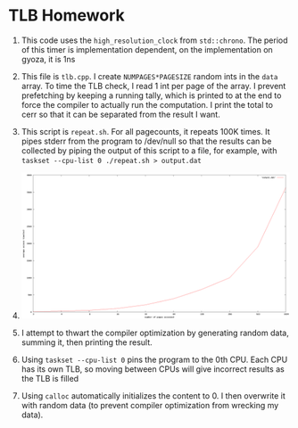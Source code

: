 # TLB Homework

1. This code uses the `high_resolution_clock` from `std::chrono`. The period of this timer is implementation dependent, on the implementation on gyoza, it is 1ns
2. This file is `tlb.cpp`.
I create `NUMPAGES*PAGESIZE` random ints in the `data` array. To time the TLB check, I read 1 int per page of the array. I prevent prefetching by keeping a running tally, which is printed to at the end to force the compiler to actually run the computation. I print the total to cerr so that it can be separated from the result I want.

3. This script is `repeat.sh`. For all pagecounts, it repeats 100K times. It pipes stderr from the program to /dev/null so that the results can be collected by piping the output of this script to a file, for example, with `taskset --cpu-list 0 ./repeat.sh > output.dat`

4. ![Graph with no clear results](https://raw.githubusercontent.com/jon-takagi/tlb/master/graph2.png)

5. I attempt to thwart the compiler optimization by generating random data, summing it, then printing the result.

6. Using `taskset --cpu-list 0` pins the program to the 0th CPU. Each CPU has its own TLB, so moving between CPUs will give incorrect results as the TLB is filled

7. Using `calloc` automatically initializes the content to 0. I then overwrite it with random data (to prevent compiler optimization from wrecking my data). 
